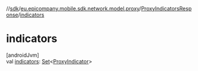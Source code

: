 //[sdk](../../../index.md)/[eu.epicompany.mobile.sdk.network.model.proxy](../index.md)/[ProxyIndicatorsResponse](index.md)/[indicators](indicators.md)

# indicators

[androidJvm]\
val [indicators](indicators.md): [Set](https://kotlinlang.org/api/latest/jvm/stdlib/kotlin.collections/-set/index.html)&lt;[ProxyIndicator](../-proxy-indicator/index.md)&gt;
